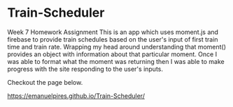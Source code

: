 # Train-Scheduler
Week 7 Homework Assignment
This is an app which uses moment.js and firebase to provide train schedules based on the user's input of first train time and train rate.
Wrapping my head around understanding that moment() provides an object with information about that particular moment. Once I was able to format what the moment was returning then I was able to make progress with the site responding to the user's inputs.

Checkout the page below.

https://emanuelpires.github.io/Train-Scheduler/
